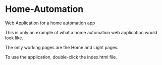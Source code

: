# Home-Automation
Web Application for a home automation app

This is only an example of what a home automation web application would look like.

The only working pages are the Home and Light pages.

To use the application, double-click the index.html file.
